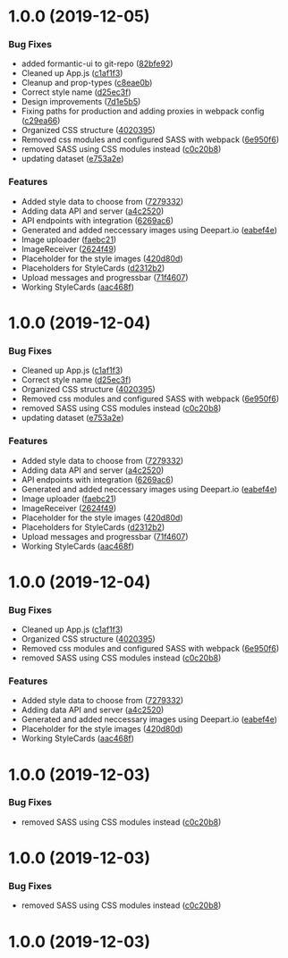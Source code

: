 # 1.0.0 (2019-12-05)


### Bug Fixes

* added formantic-ui to git-repo ([82bfe92](https://github.com/DennisLoska/NeuralComposer/commit/82bfe927cb856aab5f32abc3b27a247f7af6405f))
* Cleaned up App.js ([c1af1f3](https://github.com/DennisLoska/NeuralComposer/commit/c1af1f3d2fb9a5e0a8a03a4816ade26de77e5686))
* Cleanup and prop-types ([c8eae0b](https://github.com/DennisLoska/NeuralComposer/commit/c8eae0bd6ddb45b7447aa30c79a1bd1b3eb202a3))
* Correct style name ([d25ec3f](https://github.com/DennisLoska/NeuralComposer/commit/d25ec3fedb7dd1512cecfda2cf57ea89d4495be0))
* Design improvements ([7d1e5b5](https://github.com/DennisLoska/NeuralComposer/commit/7d1e5b57a26cb5f6bb43b4b43f6c31be14c838f4))
* Fixing paths for production and adding proxies in webpack config ([c29ea66](https://github.com/DennisLoska/NeuralComposer/commit/c29ea66200dbaa4e64eaa557d2d096c39b4b724b))
* Organized CSS structure ([4020395](https://github.com/DennisLoska/NeuralComposer/commit/4020395c1a30ce6c662225ca806c3cab34136311))
* Removed css modules and configured SASS with webpack ([6e950f6](https://github.com/DennisLoska/NeuralComposer/commit/6e950f6bc10796b221e40312035aeb068c00ae29))
* removed SASS using CSS modules instead ([c0c20b8](https://github.com/DennisLoska/NeuralComposer/commit/c0c20b89748030ed0fabf548bc83c1569908559c))
* updating dataset ([e753a2e](https://github.com/DennisLoska/NeuralComposer/commit/e753a2e05b6fe179b12a564836c162fed02028a4))


### Features

* Added style data to choose from ([7279332](https://github.com/DennisLoska/NeuralComposer/commit/7279332658c850c3b1416e081a6251ce7ca4dc12))
* Adding data API and server ([a4c2520](https://github.com/DennisLoska/NeuralComposer/commit/a4c2520bc838f490d6b0ae4472eb8baf736e2057))
* API endpoints with integration ([6269ac6](https://github.com/DennisLoska/NeuralComposer/commit/6269ac6459a4454c9b65b8163265b7f12eefcf93))
* Generated and added neccessary images using Deepart.io ([eabef4e](https://github.com/DennisLoska/NeuralComposer/commit/eabef4e007833773011e6ff46aea864abd127cde))
* Image uploader ([faebc21](https://github.com/DennisLoska/NeuralComposer/commit/faebc2174f41b9039819afd7fdb7aaf61ed94fec))
* ImageReceiver ([2624f49](https://github.com/DennisLoska/NeuralComposer/commit/2624f4967e28977df9bd66e21d7a7d9dc08e83db))
* Placeholder for the style images ([420d80d](https://github.com/DennisLoska/NeuralComposer/commit/420d80d56746ceec793d4c90b269bf10018a6240))
* Placeholders for StyleCards ([d2312b2](https://github.com/DennisLoska/NeuralComposer/commit/d2312b21715ef5a7e6f7ef604c40088775047bca))
* Upload messages and progressbar ([71f4607](https://github.com/DennisLoska/NeuralComposer/commit/71f4607f5f963f37ccbf0a1ae725904b6f356c20))
* Working StyleCards ([aac468f](https://github.com/DennisLoska/NeuralComposer/commit/aac468fbed07436e8f3364255bccfe3b179eb459))



# 1.0.0 (2019-12-04)


### Bug Fixes

* Cleaned up App.js ([c1af1f3](https://github.com/DennisLoska/NeuralComposer/commit/c1af1f3d2fb9a5e0a8a03a4816ade26de77e5686))
* Correct style name ([d25ec3f](https://github.com/DennisLoska/NeuralComposer/commit/d25ec3fedb7dd1512cecfda2cf57ea89d4495be0))
* Organized CSS structure ([4020395](https://github.com/DennisLoska/NeuralComposer/commit/4020395c1a30ce6c662225ca806c3cab34136311))
* Removed css modules and configured SASS with webpack ([6e950f6](https://github.com/DennisLoska/NeuralComposer/commit/6e950f6bc10796b221e40312035aeb068c00ae29))
* removed SASS using CSS modules instead ([c0c20b8](https://github.com/DennisLoska/NeuralComposer/commit/c0c20b89748030ed0fabf548bc83c1569908559c))
* updating dataset ([e753a2e](https://github.com/DennisLoska/NeuralComposer/commit/e753a2e05b6fe179b12a564836c162fed02028a4))


### Features

* Added style data to choose from ([7279332](https://github.com/DennisLoska/NeuralComposer/commit/7279332658c850c3b1416e081a6251ce7ca4dc12))
* Adding data API and server ([a4c2520](https://github.com/DennisLoska/NeuralComposer/commit/a4c2520bc838f490d6b0ae4472eb8baf736e2057))
* API endpoints with integration ([6269ac6](https://github.com/DennisLoska/NeuralComposer/commit/6269ac6459a4454c9b65b8163265b7f12eefcf93))
* Generated and added neccessary images using Deepart.io ([eabef4e](https://github.com/DennisLoska/NeuralComposer/commit/eabef4e007833773011e6ff46aea864abd127cde))
* Image uploader ([faebc21](https://github.com/DennisLoska/NeuralComposer/commit/faebc2174f41b9039819afd7fdb7aaf61ed94fec))
* ImageReceiver ([2624f49](https://github.com/DennisLoska/NeuralComposer/commit/2624f4967e28977df9bd66e21d7a7d9dc08e83db))
* Placeholder for the style images ([420d80d](https://github.com/DennisLoska/NeuralComposer/commit/420d80d56746ceec793d4c90b269bf10018a6240))
* Placeholders for StyleCards ([d2312b2](https://github.com/DennisLoska/NeuralComposer/commit/d2312b21715ef5a7e6f7ef604c40088775047bca))
* Upload messages and progressbar ([71f4607](https://github.com/DennisLoska/NeuralComposer/commit/71f4607f5f963f37ccbf0a1ae725904b6f356c20))
* Working StyleCards ([aac468f](https://github.com/DennisLoska/NeuralComposer/commit/aac468fbed07436e8f3364255bccfe3b179eb459))



# 1.0.0 (2019-12-04)


### Bug Fixes

* Cleaned up App.js ([c1af1f3](https://github.com/DennisLoska/NeuralComposer/commit/c1af1f3d2fb9a5e0a8a03a4816ade26de77e5686))
* Organized CSS structure ([4020395](https://github.com/DennisLoska/NeuralComposer/commit/4020395c1a30ce6c662225ca806c3cab34136311))
* Removed css modules and configured SASS with webpack ([6e950f6](https://github.com/DennisLoska/NeuralComposer/commit/6e950f6bc10796b221e40312035aeb068c00ae29))
* removed SASS using CSS modules instead ([c0c20b8](https://github.com/DennisLoska/NeuralComposer/commit/c0c20b89748030ed0fabf548bc83c1569908559c))


### Features

* Added style data to choose from ([7279332](https://github.com/DennisLoska/NeuralComposer/commit/7279332658c850c3b1416e081a6251ce7ca4dc12))
* Adding data API and server ([a4c2520](https://github.com/DennisLoska/NeuralComposer/commit/a4c2520bc838f490d6b0ae4472eb8baf736e2057))
* Generated and added neccessary images using Deepart.io ([eabef4e](https://github.com/DennisLoska/NeuralComposer/commit/eabef4e007833773011e6ff46aea864abd127cde))
* Placeholder for the style images ([420d80d](https://github.com/DennisLoska/NeuralComposer/commit/420d80d56746ceec793d4c90b269bf10018a6240))
* Working StyleCards ([aac468f](https://github.com/DennisLoska/NeuralComposer/commit/aac468fbed07436e8f3364255bccfe3b179eb459))



# 1.0.0 (2019-12-03)


### Bug Fixes

* removed SASS using CSS modules instead ([c0c20b8](https://github.com/DennisLoska/NeuralComposer/commit/c0c20b89748030ed0fabf548bc83c1569908559c))



# 1.0.0 (2019-12-03)


### Bug Fixes

* removed SASS using CSS modules instead ([c0c20b8](https://github.com/DennisLoska/NeuralComposer/commit/c0c20b89748030ed0fabf548bc83c1569908559c))



# 1.0.0 (2019-12-03)




